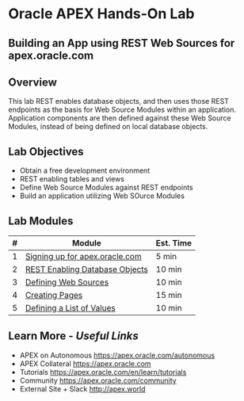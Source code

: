 # Oracle APEX Hands-On Lab

## Building an App using REST Web Sources for apex.oracle.com

## Overview
This lab REST enables database objects, and then uses those REST endpoints as the basis for Web Source Modules within an application. Application components are then defined against these Web Source Modules, instead of being defined on local database objects. 

## Lab Objectives

* Obtain a free development environment
* REST enabling tables and views
* Define Web Source Modules against REST endpoints
* Build an application utilizing Web SOurce Modules

## Lab Modules

| # | Module | Est. Time |
| --- | --- | --- |
| 1 | [Signing up for apex.oracle.com](1-sign-up-apex.md) | 5 min |
| 2 | [REST Enabling Database Objects](2-rest-enabling.md) | 10 min |
| 3 | [Defining Web Sources](3-defining-web-source.md) | 10 min |
| 4 | [Creating Pages](4-creating-pages.md) | 15 min |
| 5 | [Defining a List of Values](5-defining-lov.md) | 10 min |

## Learn More - *Useful Links*

- APEX on Autonomous   https://apex.oracle.com/autonomous
- APEX Collateral   https://apex.oracle.com
- Tutorials   https://apex.oracle.com/en/learn/tutorials
- Community   https://apex.oracle.com/community
- External Site + Slack   http://apex.world


